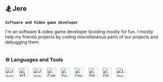 ## 🏂 Jere

**`Software and Video game developer`**

I'm an software & video game developer bcoding mostly for fun. 
I mostly help my friends projects by coding miscellaneous parts of our projects and debugging them. 

#

### ⚙️ Languages and Tools

<img align="left" alt="JavaScript" width="30px" style="padding-right:12px;" src="https://cdn.jsdelivr.net/gh/devicons/devicon@latest/icons/javascript/javascript-original.svg"/>
<img align="left" alt="HTML5" width="30px" style="padding-right:12px;" src="https://cdn.jsdelivr.net/gh/devicons/devicon@latest/icons/html5/html5-original.svg"/>
<img align="left" alt="Java" width="30px" style="padding-right:12px;" src="https://cdn.jsdelivr.net/gh/devicons/devicon@latest/icons/java/java-original.svg"/>
<img align="left" alt="Csharp" width="30px" style="padding-right:12px;" src="https://cdn.jsdelivr.net/gh/devicons/devicon@latest/icons/csharp/csharp-original.svg"/>
<img align="left" alt="Godot" width="30px" style="padding-right:12px;" src="https://cdn.jsdelivr.net/gh/devicons/devicon@latest/icons/godot/godot-original.svg"/>
<img align="left" alt="Unity" width="30px" style="padding-right:12px;" src="https://cdn.jsdelivr.net/gh/devicons/devicon@latest/icons/unity/unity-original.svg"/>
<img align="left" alt="Git" width="30px" style="padding-right:12px;" src="https://cdn.jsdelivr.net/gh/devicons/devicon@latest/icons/git/git-original.svg"/>
<img align="left" alt="GitLab" width="30px" style="padding-right:12px;" src="https://cdn.jsdelivr.net/gh/devicons/devicon@latest/icons/gitlab/gitlab-original.svg"/>
<img align="left" alt="Linux" width="30px" style="padding-right:12px;" src="https://cdn.jsdelivr.net/gh/devicons/devicon@latest/icons/linux/linux-original.svg"/>
<br />

#
